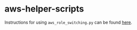 # aws-helper-scripts

Instructions for using `aws_role_switching.py` can be found [here](https://zozonz.atlassian.net/wiki/spaces/DEV/pages/1744011287/Changing+AWS+IAM+roles+using+CLI). 

